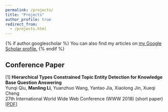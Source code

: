 ```yaml
---
permalink: /projects/
title: "Projects"
author_profile: true
redirect_from: 
  - /projects.html
---
```


{% if author.googlescholar %}
  You can also find my articles on <u><a href="{{author.googlescholar}}">my Google Scholar profile</a>.</u>
{% endif %}

## Conference Paper

[1] <b>Hierarchical Types Constrained Topic Entity Detection for Knowledge Base Question Answering</b>  <br>
Yunqi Qiu, <b>Manling Li</b>, Yuanzhuo Wang, Yantao Jia, Xiaolong Jin, Xueqi Cheng <br>
27th International World Wide Web Conference (WWW 2018) (short paper)  <br>
[<a href='files/HTETD.pdf'>PDF</a>]
<br>
